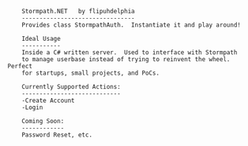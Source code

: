 

		Stormpath.NET   by flipuhdelphia
		--------------------------------
		Provides class StormpathAuth.  Instantiate it and play around!

		Ideal Usage
		-----------
		Inside a C# written server.  Used to interface with Stormpath 
		to manage userbase instead of trying to reinvent the wheel.  Perfect
		for startups, small projects, and PoCs.

		Currently Supported Actions:
		----------------------------
		-Create Account
		-Login

		Coming Soon:
		------------
		Password Reset, etc.



